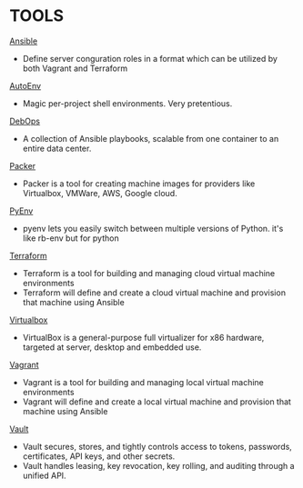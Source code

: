 # TOOLS

[Ansible](https://www.ansible.com/)

- Define server conguration roles in a format which can be utilized by both Vagrant and Terraform

[AutoEnv](https://github.com/kennethreitz)

- Magic per-project shell environments. Very pretentious.

[DebOps](https://debops.org/)

- A collection of Ansible playbooks, scalable from one container to an entire data center.

[Packer](https://www.packer.io/)

- Packer is a tool for creating machine images for providers like Virtualbox, VMWare, AWS, Google cloud.

[PyEnv](https://github.com/pyenv/pyenv)

- pyenv lets you easily switch between multiple versions of Python. it's like rb-env but for python

[Terraform](https://www.terraform.io/)

- Terraform is a tool for building and managing cloud virtual machine environments
- Terraform will define and create a cloud virtual machine and provision that machine using Ansible

[Virtualbox](https://www.virtualbox.org)

- VirtualBox is a general-purpose full virtualizer for x86 hardware, targeted at server, desktop and embedded use.

[Vagrant](https://www.vagrantup.com/)

- Vagrant is a tool for building and managing local virtual machine environments
- Vagrant will define and create a local virtual machine and provision that machine using Ansible

[Vault](https://www.vaultproject.io/)

- Vault secures, stores, and tightly controls access to tokens, passwords, certificates, API keys, and other secrets.
- Vault handles leasing, key revocation, key rolling, and auditing through a unified API.
